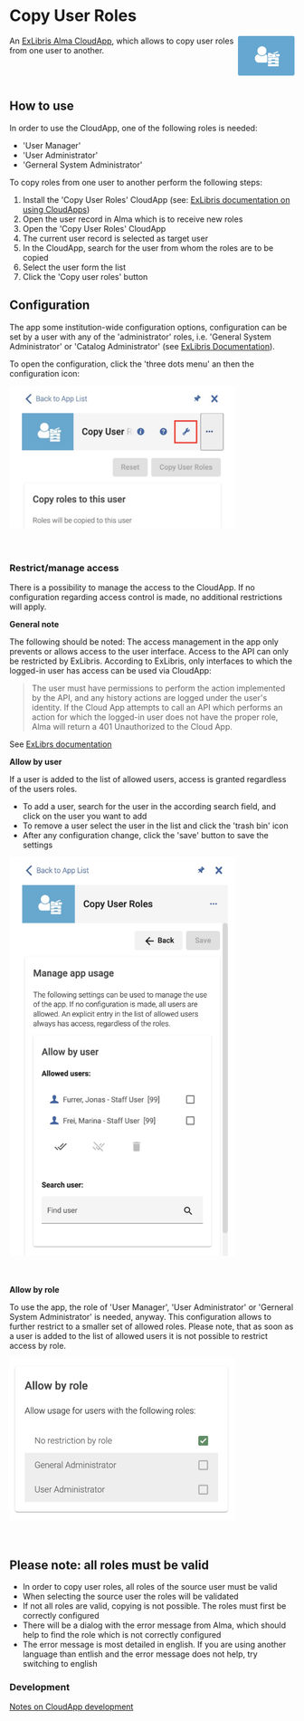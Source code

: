 
# Copy User Roles
<img align="right" src="./cloudapp/src/assets/app-icon.png" width="100" style="border-radius: 3px">

An [ExLibris Alma CloudApp](https://developers.exlibrisgroup.com/cloudapps/), which allows to copy user roles from one user to another.

<br>
<br>

## How to use
In order to use the CloudApp, one of the following roles is needed: 
* 'User Manager'
* 'User Administrator'
* 'Gerneral System Administrator'

To copy roles from one user to another perform the following steps:

1. Install the 'Copy User Roles' CloudApp (see: [ExLibris documentation on using CloudApps](https://knowledge.exlibrisgroup.com/Alma/Product_Documentation/010Alma_Online_Help_(English)/050Administration/050Configuring_General_Alma_Functions/Configuring_Cloud_Apps#Using_Cloud_Apps))
2. Open the user record in Alma which is to receive new roles
3. Open the 'Copy User Roles' CloudApp
4. The current user record is selected as target user
5. In the CloudApp, search for the user from whom the roles are to be copied
6. Select the user form the list
7. Click the 'Copy user roles' button

## Configuration
The app some institution-wide configuration options, configuration can be set by a user with any of the 'administrator' roles, i.e. 'General System Administrator' or 'Catalog Administrator' (see [ExLibris Documentation](https://developers.exlibrisgroup.com/cloudapps/docs/api/configuration-service/)).

To open the configuration, click the 'three dots menu' an then the configuration icon:

<img src="doc/img/open-configuration.jpg" width=400><br><br><br>

### Restrict/manage access
There is a possibility to manage the access to the CloudApp. If no configuration regarding access control is made, no additional restrictions will apply.

**General note**

The following should be noted: The access management in the app only prevents or allows access to the user interface. Access to the API can only be restricted by ExLibris. According to ExLibris, only interfaces to which the logged-in user has access can be used via CloudApp:
> The user must have permissions to perform the action implemented by the API, and any history actions are logged under the user's identity. If the Cloud App attempts to call an API which performs an action for which the logged-in user does not have the proper role, Alma will return a 401 Unauthorized to the Cloud App.

See [ExLibrs documentation](https://developers.exlibrisgroup.com/cloudapps/docs/api/rest-service/)

**Allow by user**

If a user is added to the list of allowed users, access is granted regardless of the users roles.

* To add a user, search for the user in the according search field, and click on the user you want to add
* To remove a user select the user in the list and click the 'trash bin' icon
* After any configuration change, click the 'save' button to save the settings

<img src="doc/img/add-user.jpg" width=400><br><br><br>

**Allow by role**

To use the app, the role of 'User Manager', 'User Administrator' or 'Gerneral System Administrator' is needed, anyway. This configuration allows to further restrict to a smaller set of allowed roles. Please note, that as soon as a user is added to the list of allowed users it is not possible to restrict access by role. 

<img src="doc/img/allow-by-role.jpg" width=400><br><br><br>

## Please note: all roles must be valid
* In order to copy user roles, all roles of the source user must be valid
* When selecting the source user the roles will be validated
* If not all roles are valid, copying is not possible. The roles must first be correctly configured
* There will be a dialog with the error message from Alma, which should help to find the role which is not correctly configured
* The error message is most detailed in english. If you are using another language than entlish and the error message does not help, try switching to english


### Development
[Notes on CloudApp development](doc/development.md)
